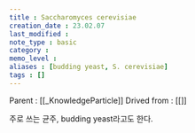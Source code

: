 ```yaml
---
title : Saccharomyces cerevisiae
creation_date : 23.02.07
last_modified :
note_type : basic
category :
memo_level :
aliases : [budding yeast, S. cerevisiae]
tags : []
---
```


Parent : [[_KnowledgeParticle]]
Drived from : [[]]

주로 쓰는 균주, budding yeast라고도 한다.